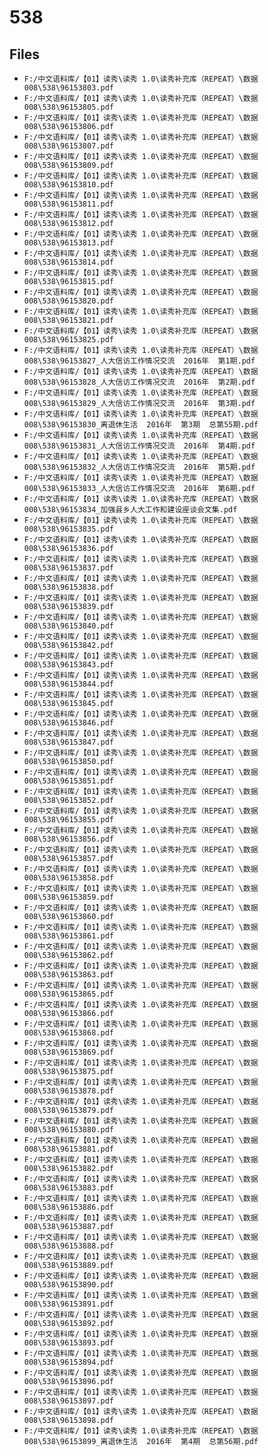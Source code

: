 # 538

## Files

- `F:/中文语料库/【01】读秀\读秀 1.0\读秀补充库（REPEAT）\数据008\538\96153803.pdf`
- `F:/中文语料库/【01】读秀\读秀 1.0\读秀补充库（REPEAT）\数据008\538\96153805.pdf`
- `F:/中文语料库/【01】读秀\读秀 1.0\读秀补充库（REPEAT）\数据008\538\96153806.pdf`
- `F:/中文语料库/【01】读秀\读秀 1.0\读秀补充库（REPEAT）\数据008\538\96153807.pdf`
- `F:/中文语料库/【01】读秀\读秀 1.0\读秀补充库（REPEAT）\数据008\538\96153809.pdf`
- `F:/中文语料库/【01】读秀\读秀 1.0\读秀补充库（REPEAT）\数据008\538\96153810.pdf`
- `F:/中文语料库/【01】读秀\读秀 1.0\读秀补充库（REPEAT）\数据008\538\96153811.pdf`
- `F:/中文语料库/【01】读秀\读秀 1.0\读秀补充库（REPEAT）\数据008\538\96153812.pdf`
- `F:/中文语料库/【01】读秀\读秀 1.0\读秀补充库（REPEAT）\数据008\538\96153813.pdf`
- `F:/中文语料库/【01】读秀\读秀 1.0\读秀补充库（REPEAT）\数据008\538\96153814.pdf`
- `F:/中文语料库/【01】读秀\读秀 1.0\读秀补充库（REPEAT）\数据008\538\96153815.pdf`
- `F:/中文语料库/【01】读秀\读秀 1.0\读秀补充库（REPEAT）\数据008\538\96153820.pdf`
- `F:/中文语料库/【01】读秀\读秀 1.0\读秀补充库（REPEAT）\数据008\538\96153821.pdf`
- `F:/中文语料库/【01】读秀\读秀 1.0\读秀补充库（REPEAT）\数据008\538\96153825.pdf`
- `F:/中文语料库/【01】读秀\读秀 1.0\读秀补充库（REPEAT）\数据008\538\96153827_人大信访工作情况交流  2016年  第1期.pdf`
- `F:/中文语料库/【01】读秀\读秀 1.0\读秀补充库（REPEAT）\数据008\538\96153828_人大信访工作情况交流  2016年  第2期.pdf`
- `F:/中文语料库/【01】读秀\读秀 1.0\读秀补充库（REPEAT）\数据008\538\96153829_人大信访工作情况交流  2016年  第3期.pdf`
- `F:/中文语料库/【01】读秀\读秀 1.0\读秀补充库（REPEAT）\数据008\538\96153830_离退休生活  2016年  第3期  总第55期.pdf`
- `F:/中文语料库/【01】读秀\读秀 1.0\读秀补充库（REPEAT）\数据008\538\96153831_人大信访工作情况交流  2016年  第4期.pdf`
- `F:/中文语料库/【01】读秀\读秀 1.0\读秀补充库（REPEAT）\数据008\538\96153832_人大信访工作情况交流  2016年  第5期.pdf`
- `F:/中文语料库/【01】读秀\读秀 1.0\读秀补充库（REPEAT）\数据008\538\96153833_人大信访工作情况交流  2016年  第6期.pdf`
- `F:/中文语料库/【01】读秀\读秀 1.0\读秀补充库（REPEAT）\数据008\538\96153834_加强县乡人大工作和建设座谈会文集.pdf`
- `F:/中文语料库/【01】读秀\读秀 1.0\读秀补充库（REPEAT）\数据008\538\96153835.pdf`
- `F:/中文语料库/【01】读秀\读秀 1.0\读秀补充库（REPEAT）\数据008\538\96153836.pdf`
- `F:/中文语料库/【01】读秀\读秀 1.0\读秀补充库（REPEAT）\数据008\538\96153837.pdf`
- `F:/中文语料库/【01】读秀\读秀 1.0\读秀补充库（REPEAT）\数据008\538\96153838.pdf`
- `F:/中文语料库/【01】读秀\读秀 1.0\读秀补充库（REPEAT）\数据008\538\96153839.pdf`
- `F:/中文语料库/【01】读秀\读秀 1.0\读秀补充库（REPEAT）\数据008\538\96153840.pdf`
- `F:/中文语料库/【01】读秀\读秀 1.0\读秀补充库（REPEAT）\数据008\538\96153842.pdf`
- `F:/中文语料库/【01】读秀\读秀 1.0\读秀补充库（REPEAT）\数据008\538\96153843.pdf`
- `F:/中文语料库/【01】读秀\读秀 1.0\读秀补充库（REPEAT）\数据008\538\96153844.pdf`
- `F:/中文语料库/【01】读秀\读秀 1.0\读秀补充库（REPEAT）\数据008\538\96153845.pdf`
- `F:/中文语料库/【01】读秀\读秀 1.0\读秀补充库（REPEAT）\数据008\538\96153846.pdf`
- `F:/中文语料库/【01】读秀\读秀 1.0\读秀补充库（REPEAT）\数据008\538\96153847.pdf`
- `F:/中文语料库/【01】读秀\读秀 1.0\读秀补充库（REPEAT）\数据008\538\96153850.pdf`
- `F:/中文语料库/【01】读秀\读秀 1.0\读秀补充库（REPEAT）\数据008\538\96153851.pdf`
- `F:/中文语料库/【01】读秀\读秀 1.0\读秀补充库（REPEAT）\数据008\538\96153852.pdf`
- `F:/中文语料库/【01】读秀\读秀 1.0\读秀补充库（REPEAT）\数据008\538\96153855.pdf`
- `F:/中文语料库/【01】读秀\读秀 1.0\读秀补充库（REPEAT）\数据008\538\96153856.pdf`
- `F:/中文语料库/【01】读秀\读秀 1.0\读秀补充库（REPEAT）\数据008\538\96153857.pdf`
- `F:/中文语料库/【01】读秀\读秀 1.0\读秀补充库（REPEAT）\数据008\538\96153858.pdf`
- `F:/中文语料库/【01】读秀\读秀 1.0\读秀补充库（REPEAT）\数据008\538\96153859.pdf`
- `F:/中文语料库/【01】读秀\读秀 1.0\读秀补充库（REPEAT）\数据008\538\96153860.pdf`
- `F:/中文语料库/【01】读秀\读秀 1.0\读秀补充库（REPEAT）\数据008\538\96153861.pdf`
- `F:/中文语料库/【01】读秀\读秀 1.0\读秀补充库（REPEAT）\数据008\538\96153862.pdf`
- `F:/中文语料库/【01】读秀\读秀 1.0\读秀补充库（REPEAT）\数据008\538\96153863.pdf`
- `F:/中文语料库/【01】读秀\读秀 1.0\读秀补充库（REPEAT）\数据008\538\96153865.pdf`
- `F:/中文语料库/【01】读秀\读秀 1.0\读秀补充库（REPEAT）\数据008\538\96153866.pdf`
- `F:/中文语料库/【01】读秀\读秀 1.0\读秀补充库（REPEAT）\数据008\538\96153868.pdf`
- `F:/中文语料库/【01】读秀\读秀 1.0\读秀补充库（REPEAT）\数据008\538\96153869.pdf`
- `F:/中文语料库/【01】读秀\读秀 1.0\读秀补充库（REPEAT）\数据008\538\96153875.pdf`
- `F:/中文语料库/【01】读秀\读秀 1.0\读秀补充库（REPEAT）\数据008\538\96153878.pdf`
- `F:/中文语料库/【01】读秀\读秀 1.0\读秀补充库（REPEAT）\数据008\538\96153879.pdf`
- `F:/中文语料库/【01】读秀\读秀 1.0\读秀补充库（REPEAT）\数据008\538\96153880.pdf`
- `F:/中文语料库/【01】读秀\读秀 1.0\读秀补充库（REPEAT）\数据008\538\96153881.pdf`
- `F:/中文语料库/【01】读秀\读秀 1.0\读秀补充库（REPEAT）\数据008\538\96153882.pdf`
- `F:/中文语料库/【01】读秀\读秀 1.0\读秀补充库（REPEAT）\数据008\538\96153883.pdf`
- `F:/中文语料库/【01】读秀\读秀 1.0\读秀补充库（REPEAT）\数据008\538\96153886.pdf`
- `F:/中文语料库/【01】读秀\读秀 1.0\读秀补充库（REPEAT）\数据008\538\96153887.pdf`
- `F:/中文语料库/【01】读秀\读秀 1.0\读秀补充库（REPEAT）\数据008\538\96153888.pdf`
- `F:/中文语料库/【01】读秀\读秀 1.0\读秀补充库（REPEAT）\数据008\538\96153889.pdf`
- `F:/中文语料库/【01】读秀\读秀 1.0\读秀补充库（REPEAT）\数据008\538\96153890.pdf`
- `F:/中文语料库/【01】读秀\读秀 1.0\读秀补充库（REPEAT）\数据008\538\96153891.pdf`
- `F:/中文语料库/【01】读秀\读秀 1.0\读秀补充库（REPEAT）\数据008\538\96153892.pdf`
- `F:/中文语料库/【01】读秀\读秀 1.0\读秀补充库（REPEAT）\数据008\538\96153893.pdf`
- `F:/中文语料库/【01】读秀\读秀 1.0\读秀补充库（REPEAT）\数据008\538\96153894.pdf`
- `F:/中文语料库/【01】读秀\读秀 1.0\读秀补充库（REPEAT）\数据008\538\96153896.pdf`
- `F:/中文语料库/【01】读秀\读秀 1.0\读秀补充库（REPEAT）\数据008\538\96153897.pdf`
- `F:/中文语料库/【01】读秀\读秀 1.0\读秀补充库（REPEAT）\数据008\538\96153898.pdf`
- `F:/中文语料库/【01】读秀\读秀 1.0\读秀补充库（REPEAT）\数据008\538\96153899_离退休生活  2016年  第4期  总第56期.pdf`

